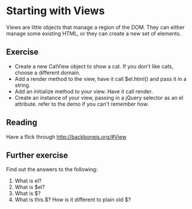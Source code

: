 # Starting with Views

Views are little objects that manage a region of the DOM. They can either manage some existing HTML, or they can create a new set of elements.

## Exercise

* Create a new CatView object to show a cat. If you don't like cats, choose a different domain.
* Add a render method to the view, have it call $el.html() and pass it in a string.
* Add an initialize method to your view. Have it call render.
* Create an instance of your view, passing in a jQuery selector as an el attribute. refer to the demo if you can't remember how.

## Reading

Have a flick through <http://backbonejs.org/#View>

## Further exercise

Find out the answers to the following:

1. What is el?
2. What is $el?
3. What is $?
4. What is this.$? How is it different to plain old $?
